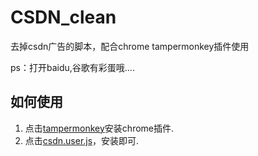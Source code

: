 # CSDN_clean
去掉csdn广告的脚本，配合chrome tampermonkey插件使用

ps：打开baidu,谷歌有彩蛋哦....



## 如何使用

1. 点击[tampermonkey](https://chrome.google.com/webstore/detail/tampermonkey/dhdgffkkebhmkfjojejmpbldmpobfkfo?utm_source=chrome-ntp-icon)安装chrome插件.
2. 点击[csdn.user.js](https://github.com/assmdx/CSDN_clean/raw/master/csdn.user.js)，安装即可.
